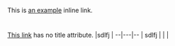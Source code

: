 
This is [an example](http://example.com/ "Title") inline link.
# 
[This link](http://example.net/) has no title attribute.
  |sdlfj   |
--|---|--
  | sdlfj  |
  |   |
